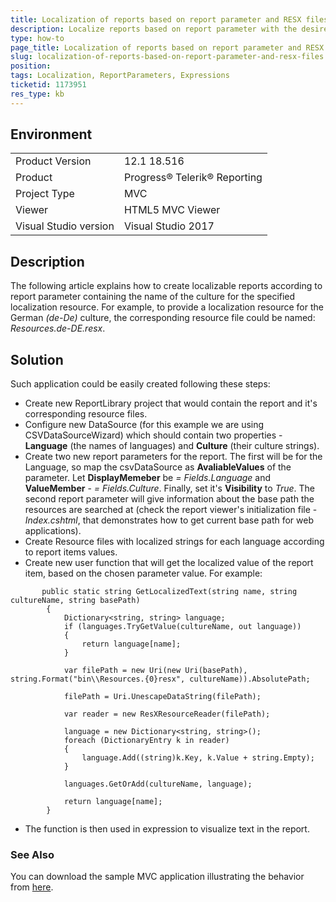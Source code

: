 ```yaml
---
title: Localization of reports based on report parameter and RESX files
description: Localize reports based on report parameter with the desired culture and custom created resource files
type: how-to
page_title: Localization of reports based on report parameter and RESX files
slug: localization-of-reports-based-on-report-parameter-and-resx-files
position: 
tags: Localization, ReportParameters, Expressions
ticketid: 1173951
res_type: kb
---
```


## Environment
<table>
	<tr>
		<td>Product Version</td>
		<td>12.1 18.516</td>
	</tr>
	<tr>
		<td>Product</td>
		<td>Progress® Telerik® Reporting </td>
	</tr>
	<tr>
		<td>Project Type</td>
		<td>MVC</td>
	</tr>
	<tr>
		<td>Viewer</td>
		<td>HTML5 MVC Viewer</td>
	</tr>
	<tr>
		<td>Visual Studio version</td>
		<td>Visual Studio 2017</td>
	</tr>
</table>


## Description
The following article explains how to create localizable reports according to report parameter containing the name of the culture for the specified localization resource. For example, to provide a localization resource for the German *(de-De)* culture, the corresponding resource file could be named: *Resources.de-DE.resx*.

## Solution
Such application could be easily created following these steps:
- Create new ReportLibrary project that would contain the report and it's corresponding resource files.
- Configure new DataSource (for this example we are using CSVDataSourceWizard) which should contain two properties - **Language** (the names of languages) and **Culture** (their culture strings).
- Create two new report parameters for the report. The first will be for the Language, so map the csvDataSource as **AvaliableValues** of the parameter. Let **DisplayMemeber** be *= Fields.Language* and **ValueMember** - *= Fields.Culture*. Finally, set it's **Visibility** to *True*. The second report parameter will give information about the base path
the resources are searched at (check the report viewer's initialization file - *Index.cshtml*, that demonstrates how to get current base path for web applications).
- Create Resource files with localized strings for each language according to report items values.
- Create new user function that will get the localized value of the report item, based on the chosen parameter value. For example:
``` CSharp
       public static string GetLocalizedText(string name, string cultureName, string basePath)
        {
            Dictionary<string, string> language;
            if (languages.TryGetValue(cultureName, out language))
            {
                return language[name];
            }

            var filePath = new Uri(new Uri(basePath), string.Format("bin\\Resources.{0}resx", cultureName)).AbsolutePath;

            filePath = Uri.UnescapeDataString(filePath);

            var reader = new ResXResourceReader(filePath);

            language = new Dictionary<string, string>();
            foreach (DictionaryEntry k in reader)
            {
                language.Add((string)k.Key, k.Value + string.Empty);
            }

            languages.GetOrAdd(cultureName, language);

            return language[name];
        }
```
- The function is then used in expression to visualize text in the report.

### See Also
You can download the sample MVC application illustrating the behavior from [here](https://www.telerik.com/docs/default-source/knowledgebasearticleattachments/reporting/localizationwithresxfilesbasedonreportparameter.zip?sfvrsn=201d2106_2).
